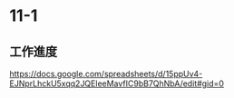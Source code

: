 # 11-1

## 工作進度

https://docs.google.com/spreadsheets/d/15ppUv4-EJNprLhckU5xqq2JQEleeMavfIC9bB7QhNbA/edit#gid=0
